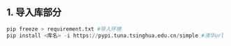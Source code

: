 
## 1. 导入库部分
```python
pip freeze > requirement.txt #导入环境
pip install <库名> -i https://pypi.tuna.tsinghua.edu.cn/simple #清华url

```
